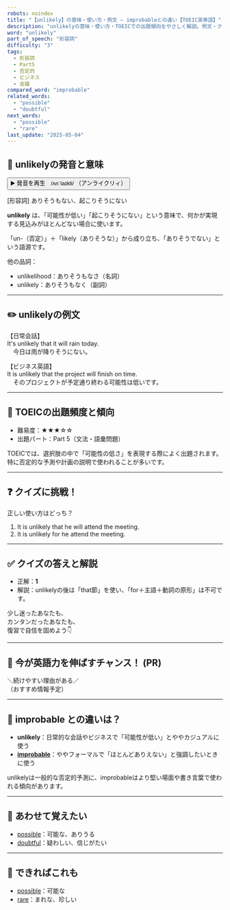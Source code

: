 ```yaml
---
robots: noindex
title: "【unlikely】の意味・使い方・例文 ― improbableとの違い【TOEIC英単語】"
description: "unlikelyの意味・使い方・TOEICでの出題傾向をやさしく解説。例文・クイズ付きでimprobableとの違いもわかりやすく学べます。"
word: "unlikely"
part_of_speech: "形容詞"
difficulty: "3"
tags:
  - 形容詞
  - Part5
  - 否定的
  - ビジネス
  - 会議
compared_word: "improbable"
related_words:
  - "possible"
  - "doubtful"
next_words:
  - "possible"
  - "rare"
last_update: "2025-05-04"
---
```


## 🔰 unlikelyの発音と意味

<button class="play-audio" onclick="playTTS('unlikely')">
  <span class="play-audio-main">
    ▶️ 発音を再生　/ʌnˈlaɪkli/
  </span>
  <span class="play-audio-sub">
    （アンライクリィ）
  </span>
</button>

[形容詞] ありそうもない、起こりそうにない

**unlikely** は、「可能性が低い」「起こりそうにない」という意味で、何かが実現する見込みがほとんどない場合に使います。

「un-（否定）」＋「likely（ありそうな）」から成り立ち、「ありそうでない」という語源です。

他の品詞：  
- unlikelihood：ありそうもなさ（名詞）
- unlikely：ありそうもなく（副詞）

---

## ✏️ unlikelyの例文

【日常会話】  
It's unlikely that it will rain today.  
　今日は雨が降りそうにない。

【ビジネス英語】  
It is unlikely that the project will finish on time.  
　そのプロジェクトが予定通り終わる可能性は低いです。

---

## 🎯 TOEICの出題頻度と傾向

- 難易度：★★★☆☆
- 出題パート：Part 5（文法・語彙問題）

TOEICでは、選択肢の中で「可能性の低さ」を表現する際によく出題されます。特に否定的な予測や計画の説明で使われることが多いです。

---

## ❓ クイズに挑戦！

正しい使い方はどっち？

1. It is unlikely that he will attend the meeting.  
2. It is unlikely for he attend the meeting.

---

## ✅ クイズの答えと解説

- 正解：**1**
- 解説：unlikelyの後は「that節」を使い、「for＋主語＋動詞の原形」は不可です。

少し迷ったあなたも、  
カンタンだったあなたも、  
復習で自信を固めよう👇️

---

## 🚀 今が英語力を伸ばすチャンス！ (PR)

<div class="info-center">
＼続けやすい理由がある／<br>  
（おすすめ情報予定）
</div>

---

## 🤔  improbable との違いは？

- **unlikely**：日常的な会話やビジネスで「可能性が低い」とややカジュアルに使う
- **[improbable](/word/improbable)**：ややフォーマルで「ほとんどありえない」と強調したいときに使う

unlikelyは一般的な否定的予測に、improbableはより堅い場面や書き言葉で使われる傾向があります。

---

## 🧩 あわせて覚えたい

- [possible](/word/possible)：可能な、ありうる
- [doubtful](/word/doubtful)：疑わしい、信じがたい

---

## 📖 できればこれも

- [possible](/word/possible)：可能な
- [rare](/word/rare)：まれな、珍しい

<!-- cvid: aid11_bid49 -->
